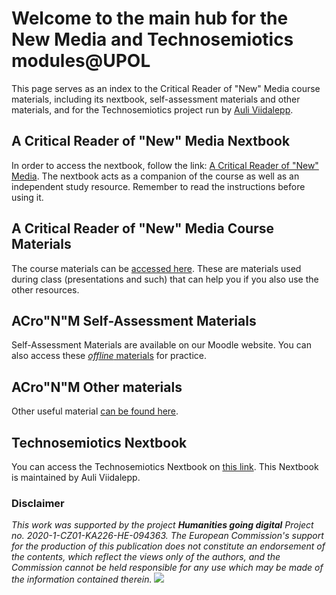 # Welcome to the main hub for the New Media and Technosemiotics modules@UPOL

This page serves as an index to the Critical Reader of "New" Media course materials, including its nextbook, self-assessment materials and other materials, and for the Technosemiotics project run by <a href="https://auli.viidalepp.org/">Auli Viidalepp</a>.

## A Critical Reader of "New" Media Nextbook

In order to access the nextbook, follow the link: <a href="https://cjhey.github.io/CRnM/A%20Critical%20Reader%20of%20_New_%20Media.html">A Critical Reader of "New" Media</a>.
The nextbook acts as a companion of the course as well as an independent study resource. Remember to read the instructions before using it.

## A Critical Reader of "New" Media Course Materials

The course materials can be [accessed here](/crnm-home/materials). These are materials used during class (presentations and such) that can help you if you also use the other resources.

## ACro"N"M Self-Assessment Materials

Self-Assessment Materials are available on our Moodle website. You can also access these [_offline_ materials](/crnm-home/selfam) for practice.

## ACro"N"M Other materials

Other useful material [can be found here](/crnm-home/others).

## Technosemiotics Nextbook

You can access the Technosemiotics Nextbook on <a href="https://technosemiotics.net/">this link</a>. This Nextbook is maintained by Auli Viidalepp.

### Disclaimer

_This work was supported by the project **Humanities going digital** Project no. 2020-1-CZ01-KA226-HE-094363. The European Commission's support for the production of this publication does not constitute an endorsement of the contents, which reflect the views only of the authors, and the Commission cannot be held responsible for any use which may be made of the information contained therein._
<img src="https://cjhey.github.io/CRnM/img/erasmus.jpg">


<!---
---
layout: default
---

Text can be **bold**, _italic_, or ~~strikethrough~~.

[Link to another page](./another-page.html).

There should be whitespace between paragraphs.

There should be whitespace between paragraphs. We recommend including a README, or a file with information about your project.

# Header 1

This is a normal paragraph following a header. GitHub is a code hosting platform for version control and collaboration. It lets you and others work together on projects from anywhere.

## Header 2

> This is a blockquote following a header.
>
> When something is important enough, you do it even if the odds are not in your favor.

### Header 3

```js
// Javascript code with syntax highlighting.
var fun = function lang(l) {
  dateformat.i18n = require('./lang/' + l)
  return true;
}
```

```ruby
# Ruby code with syntax highlighting
GitHubPages::Dependencies.gems.each do |gem, version|
  s.add_dependency(gem, "= #{version}")
end
```

#### Header 4

*   This is an unordered list following a header.
*   This is an unordered list following a header.
*   This is an unordered list following a header.

##### Header 5

1.  This is an ordered list following a header.
2.  This is an ordered list following a header.
3.  This is an ordered list following a header.

###### Header 6

| head1        | head two          | three |
|:-------------|:------------------|:------|
| ok           | good swedish fish | nice  |
| out of stock | good and plenty   | nice  |
| ok           | good `oreos`      | hmm   |
| ok           | good `zoute` drop | yumm  |

### There's a horizontal rule below this.

* * *

### Here is an unordered list:

*   Item foo
*   Item bar
*   Item baz
*   Item zip

### And an ordered list:

1.  Item one
1.  Item two
1.  Item three
1.  Item four

### And a nested list:

- level 1 item
  - level 2 item
  - level 2 item
    - level 3 item
    - level 3 item
- level 1 item
  - level 2 item
  - level 2 item
  - level 2 item
- level 1 item
  - level 2 item
  - level 2 item
- level 1 item

### Small image

![Octocat](https://github.githubassets.com/images/icons/emoji/octocat.png)

### Large image

![Branching](https://guides.github.com/activities/hello-world/branching.png)


### Definition lists can be used with HTML syntax.

<dl>
<dt>Name</dt>
<dd>Godzilla</dd>
<dt>Born</dt>
<dd>1952</dd>
<dt>Birthplace</dt>
<dd>Japan</dd>
<dt>Color</dt>
<dd>Green</dd>
</dl>

```
Long, single-line code blocks should not wrap. They should horizontally scroll if they are too long. This line should be long enough to demonstrate this.
```

```
The final element.
```
-->
